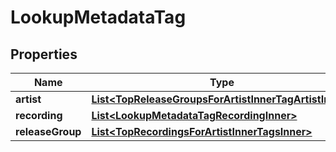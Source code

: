 

# LookupMetadataTag


## Properties

| Name | Type | Description | Notes |
|------------ | ------------- | ------------- | -------------|
|**artist** | [**List&lt;TopReleaseGroupsForArtistInnerTagArtistInner&gt;**](TopReleaseGroupsForArtistInnerTagArtistInner.md) |  |  [optional] |
|**recording** | [**List&lt;LookupMetadataTagRecordingInner&gt;**](LookupMetadataTagRecordingInner.md) |  |  [optional] |
|**releaseGroup** | [**List&lt;TopRecordingsForArtistInnerTagsInner&gt;**](TopRecordingsForArtistInnerTagsInner.md) |  |  [optional] |



